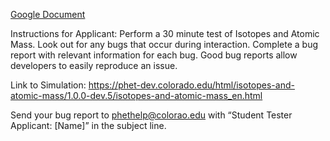 [Google Document](https://docs.google.com/document/d/1fRX_4ZD9D_vHsKM6b4u_7P5eZRE71A1akTfU91j3pBc/edit?usp=sharing)

Instructions for Applicant: Perform a 30 minute test of Isotopes and Atomic Mass. Look out for any bugs that occur during interaction. Complete a bug report with relevant information for each bug. Good bug reports allow developers to easily reproduce an issue.

Link to Simulation: https://phet-dev.colorado.edu/html/isotopes-and-atomic-mass/1.0.0-dev.5/isotopes-and-atomic-mass_en.html

Send your bug report to phethelp@colorao.edu with “Student Tester Applicant: [Name]” in the subject line.
